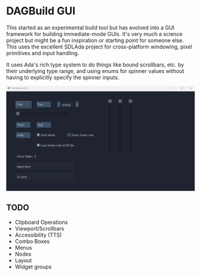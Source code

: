 # DAGBuild GUI

This started as an experimental build tool but has evolved into a GUI framework
for building immediate-mode GUIs. It's very much a science project but might be
a fun inspiration or starting point for someone else. This uses the excellent 
SDLAda project for cross-platform windowing, pixel primitives and input handling.

It uses Ada's rich type system to do things like bound scrollbars, etc. by their
underlying type range, and using enums for spinner values without having to
explicitly specify the spinner inputs.

![Demo Video](demo.gif)

## TODO
* Clipboard Operations
* Viewport/Scrollbars
* Accessibility (TTS)
* Combo Boxes
* Menus
* Nodes
* Layout
* Widget groups
